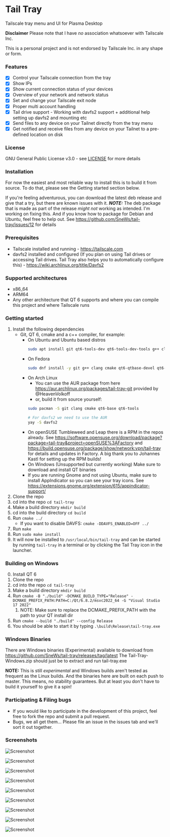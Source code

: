 # Tail Tray
Tailscale tray menu and UI for Plasma Desktop

**Disclaimer** Please note that I have _no_ association whatsoever with Tailscale Inc. 

This is a personal project and is not endorsed by Tailscale Inc. in any shape or form.

### Features
- [X] Control your Tailscale connection from the tray
- [X] Show IPs
- [X] Show current connection status of your devices
- [X] Overview of your network and network status
- [X] Set and change your Tailscale exit node
- [X] Proper multi account handling 
- [X] Tail drive support - Working with davfs2 support + additional help setting up davfs2 and mounting etc
- [X] Send files to any device on your Tailnet directly from the tray menu
- [X] Get notified and receive files from any device on your Tailnet to a pre-defined location on disk

### License
GNU General Public License v3.0 - see [LICENSE](LICENSE) for more details

### Installation
For now the easiest and most reliable way to install this is to build it from source.
To do that, please see the Getting started section below.

If you're feeling adventurous, you can download the latest deb release and give that a try, but there are known issues with it.
**_NOTE:_** The deb package that is made as part of the release _might not_ working as intended. 
I'm working on fixing this. And if you know how to package for Debian and Ubuntu, feel free to help out. See https://github.com/SneWs/tail-tray/issues/12 for details

### Prerequisites
* Tailscale installed and running - https://tailscale.com 
* davfs2 installed and configured (If you plan on using Tail drives or accessing Tail drives. Tail Tray also helps you to automatically configure this) - https://wiki.archlinux.org/title/Davfs2


### Supported architectures
* x86_64
* ARM64
* Any other architecture that QT 6 supports and where you can compile this project and where Tailscale runs

### Getting started
1. Install the following dependencies
   * Git, QT 6, cmake and a c++ compiler, for example:
      * On Ubuntu and Ubuntu based distros
         ```bash
         sudo apt install git qt6-tools-dev qt6-tools-dev-tools g++ clang cmake davfs2
         ```
     * On Fedora
        ```bash
        sudo dnf install -y git g++ clang cmake qt6-qtbase-devel qt6-qttools-devel qt6-qtbase-private-devel davfs2
        ```
      * On Arch Linux
        * You can use the AUR package from here https://aur.archlinux.org/packages/tail-tray-git provided by @HeavenVolkoff
        * or, build it from source yourself:
         ```bash
         sudo pacman -S git clang cmake qt6-base qt6-tools
         ```
        ```bash 
        # For davfs2 we need to use the AUR
        yay -S davfs2
        ```
      * On openSUSE Tumbleweed and Leap there is a RPM in the repos already. See https://software.opensuse.org/download/package?package=tail-tray&project=openSUSE%3AFactory and https://build.opensuse.org/package/show/network:vpn/tail-tray for details and updates in Factory. A big thank you to Johannes Kastl for setting up the RPM builds!
      * On Windows (Unsupported but currently working)
        Make sure to download and install QT binaries
      * If you are running Gnome and not using Ubuntu, make sure to install AppIndicator so you can see your tray icons. See https://extensions.gnome.org/extension/615/appindicator-support/
3. Clone the repo
4. cd into the repo `cd tail-tray`
5. Make a build directory `mkdir build`
6. cd into the build directory `cd build`
7. Run `cmake ../`
    * If you want to disable DAVFS: `cmake -DDAVFS_ENABLED=OFF ../`
8. Run `make`
9. Run `sudo make install`
10. It will now be installed to `/usr/local/bin/tail-tray` and can be started by running `tail-tray` in a terminal or by clicking the Tail Tray icon in the launcher.

### Building on Windows
0. Install QT 6
1. Clone the repo
2. cd  into the repo `cd tail-tray`
3. Make a build directory `mkdir build`
4. Run `cmake -B "./build" -DCMAKE_BUILD_TYPE="Release" -DCMAKE_PREFIX_PATH:PATH=C:/Qt/6.8.2/msvc2022_64 -G "Visual Studio 17 2022"`
   1. NOTE: Make sure to replace the DCMAKE_PREFIX_PATH with the path to your QT install dir
5. Run `cmake --build "./build" --config Release`
6. You should be able to start it by typing `.\build\Release\tail-tray.exe` 

### Windows Binaries
There are Windows binaries (Experimental) available to download from https://github.com/SneWs/tail-tray/releases/tag/latest 
The Tail-Tray-Windows.zip should just be to extract and run tail-tray.exe

__NOTE:__ This is still _experimental_ and Windows builds aren't tested as frequent as the Linux builds. And the binaries here are built on each push to master. This means, no stability guarantees. But at least you don't have to build it yourself to give it a spin!

### Participating & Filing bugs
* If you would like to participate in the development of this project, feel free to fork the repo and submit a pull request.
* Bugs, we all get them... Please file an issue in the issues tab and we'll sort it out together.

### Screenshots
![Screenshot](screenshots/launcher.png)

![Screenshot](screenshots/connected-tray.png)

![Screenshot](screenshots/disconnected-tray.png)

![Screenshot](screenshots/settings-ui.png)

![Screenshot](screenshots/network-status.png)

![Screenshot](screenshots/file-sharing.png)

![Screenshot](screenshots/tail-drives01.png)

![Screenshot](screenshots/tail-drives02.png)

![Screenshot](screenshots/tail-drives03.png)
